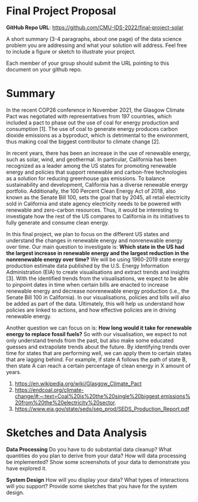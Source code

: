 # Final Project Proposal

**GitHub Repo URL**: https://github.com/CMU-IDS-2022/final-project-solar

A short summary (3-4 paragraphs, about one page) of the data science problem you are addressing and what your solution will address. Feel free to include a figure or sketch to illustrate your project.

Each member of your group should submit the URL pointing to this document on your github repo.


# Summary
In the recent COP26 conference in November 2021, the Glasgow Climate Pact was negotiated with representatives from 197 countries, which included a pact to phase out the use of coal for energy production and consumption [1]. The use of coal to generate energy produces carbon dioxide emissions as a byproduct, which is detrimental to the environment, thus making coal the biggest contributor to climate change [2]. 

In recent years, there has been an increase in the use of renewable energy, such as solar, wind, and geothermal. In particular, California has been recognized as a leader among the US states for promoting renewable energy and policies that support renewable and carbon-free technologies as a solution for reducing greenhouse gas emissions. To balance sustainability and development, California has a diverse renewable energy portfolio. Additionally, the 100 Percent Clean Energy Act of 2018, also known as the Senate Bill 100, sets the goal that by 2045, all retail electricity sold in California and state agency electricity needs to be powered with renewable and zero-carbon resources. Thus, it would be interesting to investigate how the rest of the US compares to California in its initiatives to fully generate and consume clean energy. 

In this final project, we plan to focus on the different US states and understand the changes in renewable energy and nonrenewable energy over time. Our main question to investigate is: **Which state in the US had the largest increase in renewable energy and the largest reduction in the nonrenewable energy over time?** We will be using 1960-2019 state energy production estimate data published by the U.S. Energy Information Administration (EIA) to create visualisations and extract trends and insights [3]. With the identified trends from the visualisations, we expect to be able to pinpoint dates in time when certain bills are enacted to increase renewable energy and decrease nonrenewable energy production (i.e., the Senate Bill 100 in California). In our visualisations, policies and bills will also be added as part of the data. Ultimately, this will help us understand how policies are linked to actions, and how effective policies are in driving renewable energy.

Another question we can focus on is: **How long would it take for renewable energy to replace fossil fuels?** So with our visualisation, we expect to not only understand trends from the past, but also make some educated guesses and extrapolate trends about the future. By identifying trends over time for states that are performing well, we can apply them to certain states that are lagging behind. For example, if state A follows the path of state B, then state A can reach a certain percentage of clean energy in X amount of years.

1. https://en.wikipedia.org/wiki/Glasgow_Climate_Pact
2. https://endcoal.org/climate-change/#:~:text=Coal%20is%20the%20single%20biggest,emissions%20from%20the%20electricity%20sector.
3. https://www.eia.gov/state/seds/sep_prod/SEDS_Production_Report.pdf


# Sketches and Data Analysis
**Data Processing** 
Do you have to do substantial data cleanup? What quantities do you plan to derive from your data? How will data processing be implemented?  Show some screenshots of your data to demonstrate you have explored it.

**System Design**
How will you display your data? What types of interactions will you support? Provide some sketches that you have for the system design.
